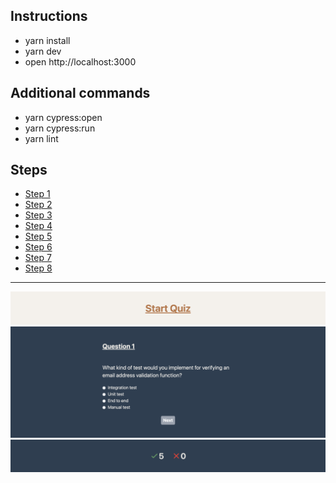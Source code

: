 ## Instructions
* yarn install
* yarn dev
* open http://localhost:3000
## Additional commands
* yarn cypress:open
* yarn cypress:run
* yarn lint
## Steps
* [Step 1](https://github.com/jonnygamba/simple-web-quizz-application/pull/1)
* [Step 2](https://github.com/jonnygamba/simple-web-quizz-application/pull/2)
* [Step 3](https://github.com/jonnygamba/simple-web-quizz-application/pull/3)
* [Step 4](https://github.com/jonnygamba/simple-web-quizz-application/pull/4)
* [Step 5](https://github.com/jonnygamba/simple-web-quizz-application/pull/5)
* [Step 6](https://github.com/jonnygamba/simple-web-quizz-application/pull/6)
* [Step 7](https://github.com/jonnygamba/simple-web-quizz-application/pull/7)
* [Step 8](https://github.com/jonnygamba/simple-web-quizz-application/pull/8)


---

![](./home.png)
![](./question-1.png)
![](./answers.png)
